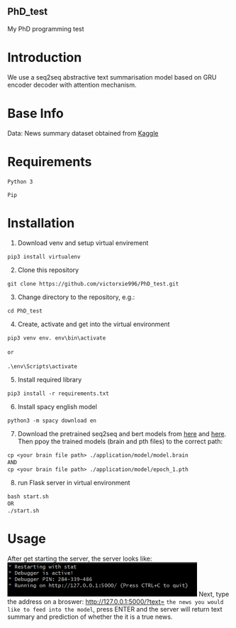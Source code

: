 ## PhD_test
My PhD programming test

# Introduction
We use a seq2seq abstractive text summarisation model based on GRU encoder decoder with attention mechanism.

# Base Info

Data: News summary dataset obtained from [Kaggle](https://www.kaggle.com/sunnysai12345/news-summary?select=news_summary_more.csv)


# Requirements
```
Python 3
```

```
Pip
```


# Installation
1. Download venv and setup virtual envirement
```
pip3 install virtualenv
```
2. Clone this repository
```
git clone https://github.com/victorxie996/PhD_test.git
```
3.  Change directory to the repository, e.g.:
```
cd PhD_test
```
4. Create, activate and get into the virtual environment 
```
pip3 venv env. env\bin\activate

or 

.\env\Scripts\activate
```
5. Install required library
```
pip3 install -r requirements.txt
```
6. Install spacy english model
```
python3 -m spacy download en
```
7. Download the pretrained seq2seq and bert models from [here](https://drive.google.com/file/d/1mw0VENGVosXo0yct7KRXxq6LPNPVJDNT/view?usp=sharing) and [here](https://drive.google.com/file/d/1M5Go5VM-fsXpvYfPxMH1vvnphVa4hHBu/view?usp=sharing). Then ppoy the trained models (brain and pth files) to the correct path:
```
cp <your brain file path> ./application/model/model.brain 
AND
cp <your brain file path> ./application/model/epoch_1.pth 
```
8. run Flask server in virtual environment
```
bash start.sh
OR
./start.sh
```

# Usage
After get starting the server, the server looks like: 
![image](https://github.com/victorxie996/PhD_test/blob/main/demo/bug_img.png)
Next, type the address on a broswer: http://127.0.0.1:5000/?text= ```the news you would like to feed into the model```, press ENTER and the server will return text summary and prediction of whether the it is a true news.


